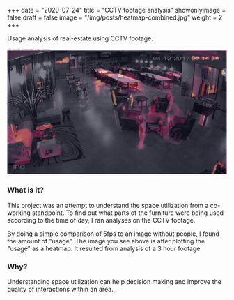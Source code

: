 +++
date = "2020-07-24"
title = "CCTV footage analysis"
showonlyimage = false
draft = false
image = "/img/posts/heatmap-combined.jpg"
weight = 2
+++

Usage analysis of real-estate using CCTV footage.
<!--more-->

![img](/img/posts/heatmap-combined.jpg)

### What is it?
This project was an attempt to understand the space utilization from a co-working standpoint. To find out what parts of the furniture were being used according to the time of day, I ran analyses on the CCTV footage.

By doing a simple comparison of 5fps to an image without people, I found the amount of "usage". The image you see above is after plotting the "usage" as a heatmap. It resulted from analysis of a 3 hour footage.

### Why?
Understanding space utilization can help decision making and improve the quality of interactions within an area.
